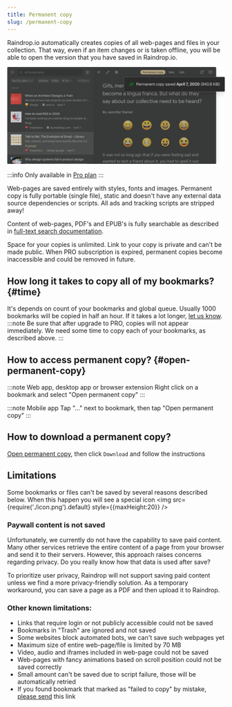 ```yaml
---
title: Permanent copy
slug: /permanent-copy
---
```


Raindrop.io automatically creates copies of all web-pages and files in your collection. That way, even if an item changes or is taken offline, you will be able to open the version that you have saved in Raindrop.io.

![](copy.jpg)

:::info
Only available in [Pro plan](../../billing/premium-features.md)
:::

Web-pages are saved entirely with styles, fonts and images.
Permanent copy is fully portable (single file), static and doesn't have any external data source dependencies or scripts. All ads and tracking scripts are stripped away!

Content of web-pages, PDF's and EPUB's is fully searchable as described in [full-text search documentation](../search/index.md).

Space for your copies is unlimited. Link to your copy is private and can't be made public.
When PRO subscription is expired, permanent copies become inaccessible and could be removed in future.

## How long it takes to copy all of my bookmarks? {#time}
It's depends on count of your bookmarks and global queue. Usually 1000 bookmarks will be copied in half an hour. If it takes a lot longer, [let us know](/contact-us).
:::note
Be sure that after upgrade to PRO, copies will not appear immediately. We need some time to copy each of your bookmarks, as described above.
:::

## How to access permanent copy? {#open-permanent-copy}
:::note Web app, desktop app or browser extension
Right click on a bookmark and select "Open permanent copy"
:::

:::note Mobile app
Tap "..." next to bookmark, then tap "Open permanent copy"
:::

## How to download a permanent copy?
[Open permanent copy](#open-permanent-copy), then click `Download` and follow the instructions

## Limitations
Some bookmarks or files can't be saved by several reasons described below. 
When this happen you will see a special icon <img src={require('./icon.png').default} style={{maxHeight:20}} />

### Paywall content is not saved
Unfortunately, we currently do not have the capability to save paid content.
Many other services retrieve the entire content of a page from your browser and send it to their servers.
However, this approach raises concerns regarding privacy. Do you really know how that data is used after save?

To prioritize user privacy, Raindrop will not support saving paid content unless we find a more privacy-friendly solution.
As a temporary workaround, you can save a page as a PDF and then upload it to Raindrop.

### Other known limitations:
- Links that require login or not publicly accessible could not be saved
- Bookmarks in "Trash" are ignored and not saved
- Some websites block automated bots, we can't save such webpages yet
- Maximum size of entire web-page/file is limited by 70 MB
- Video, audio and iframes included in web-page could not be saved
- Web-pages with fancy animations based on scroll position could not be saved correctly
- Small amount can't be saved due to script failure, those will be automatically retried
- If you found bookmark that marked as "failed to copy" by mistake, [please send](/contact-us) this link
